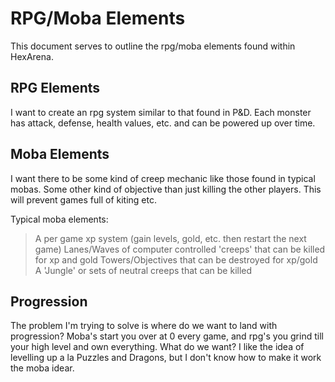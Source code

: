 # RPG/Moba Elements

This document serves to outline the rpg/moba elements found within HexArena.

## RPG Elements

I want to create an rpg system similar to that found in P&D. Each monster has attack, defense, health values, etc. and can be powered up over time.

## Moba Elements

I want there to be some kind of creep mechanic like those found in typical mobas. Some other kind of objective than just killing the other players. This will prevent games full of kiting etc.

Typical moba elements:

> A per game xp system (gain levels, gold, etc. then restart the next game)
> Lanes/Waves of computer controlled 'creeps' that can be killed for xp and gold
> Towers/Objectives that can be destroyed for xp/gold
> A 'Jungle' or sets of neutral creeps that can be killed


## Progression

The problem I'm trying to solve is where do we want to land with progression? Moba's start you over at 0 every game, and rpg's you grind till your high level and own everything. What do we want? I like the idea of levelling up a la Puzzles and Dragons, but I don't know how to make it work the moba idear. 
